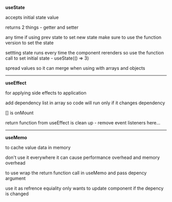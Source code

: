 **useState**

accepts initial state value

returns 2 things - getter and setter

any time if using prev state to set new state make sure to use the function version to set the state

settting state runs every time the component rerenders so use the function call to set initial state - useState(() => 3)

spread values so it can merge when using with arrays and objects

----------

**useEffect**

for applying side effects to application

add dependency list in array so code will run only if it changes dependency

[] is onMount

return function from useEffect is clean up - remove event listeners here...


----------

**useMemo**

to cache value data in memory

don't use it everywhere it can cause performance overhead and memory overhead

to use wrap the return function call in useMemo and pass depency argument

use it as refrence equiality only wants to update component if the depency is changed
